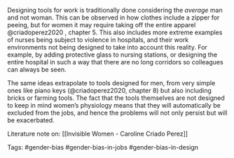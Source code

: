 Designing tools for work is traditionally done considering the *average* man and not woman. This can be observed in how clothes include a zipper for peeing, but for women it may require taking off the entire apparel @criadoperez2020 , chapter 5. This also includes more extreme examples of nurses being subject to violence in hospitals, and their work environments not being designed to take into account this reality. For example, by adding protective glass to nursing stations, or designing the entire hospital in such a way that there are no long corridors so colleagues can always be seen. 

The same ideas extrapolate to tools designed for men, from very simple ones like piano keys (@criadoperez2020, chapter 8) but also including bricks or farming tools. The fact that the tools themselves are not designed to keep in mind women’s physiology means that they will automatically be excluded from the jobs, and hence the problems will not only persist but will be exacerbated. 

Literature note on: [[Invisible Women - Caroline Criado Perez]]

Tags: #gender-bias #gender-bias-in-jobs #gender-bias-in-design